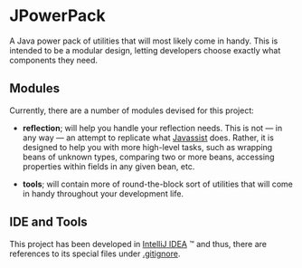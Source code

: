 JPowerPack
==========

A Java power pack of utilities that will most likely come in handy. This is intended to be a modular design, letting developers choose exactly what components they need.

Modules
-------

Currently, there are a number of modules devised for this project:

* **reflection**; will help you handle your reflection needs. This is not &mdash; in any way &mdash; an attempt to replicate what
[Javassist][1] does.  Rather, it is designed to help you with more high-level tasks, such as wrapping beans of unknown
types, comparing two or more beans, accessing properties within fields in any given bean, etc.

* **tools**; will contain more of round-the-block sort of utilities that will come in handy throughout your development
life.

IDE and Tools
-------------

This project has been developed in [IntelliJ IDEA][2] &trade; and thus, there are references to its special files
under [.gitignore](.gitignore).

[1]: <http://www.javassist.org/> (The Javassist Project Home)
[2]: <http://www.jetbrains.com/idea> (The IntelliJ IDEA Home)